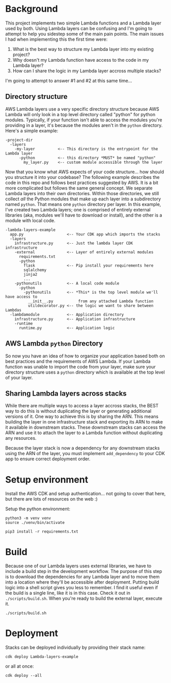# Background
This project implements two simple Lambda functions and a Lambda layer used by both. Using Lambda layers can be confusing and I'm going to attempt to help you sidestep some of the main pain points. The main issues I had when implementing this the first time were:

1. What is the best way to structure my Lambda layer into my existing project?
2. Why doesn't my Lambda function have access to the code in my Lambda layer?
3. How can I share the logic in my Lambda layer accross multiple stacks?

I'm going to attempt to answer #1 and #2 at this same time...

Directory structure
-------------------

AWS Lambda layers use a very specific directory structure because AWS Lambda will only look in a top level directory called "python" for python modules. Typically, if your function isn't able to access the modules you're providing in a layer, it's because the modules aren't in the `python` directory. Here's a simple example:

    -project-dir
      -layers
        -my-layer          <-- This directory is the entrypoint for the Lambda layer
          -python          <-- this directory *MUST* be named "python"
            my_layer.py    <-- custom module accessible through the layer

Now that you know what AWS expects of your code structure... how should you structure it into your codebase? The following example describes the code in this repo and follows best practices suggested by AWS. It is a bit more complicated but follows the same general concept. We separate Lambda layers into their own directories. Within those directories, we still collect *all* the Python modules that make up each layer into a subdirectory named `python`. That means one `python` directory per layer. In this example, I've created two Lambda layers; one is comprised of entirely external libraries (aka, modules we'll have to download or install), and the other is a module with local code.

    -lambda-layers-example
      app.py                   <-- Your CDK app which imports the stacks
      -layers
        infrastructure.py      <-- Just the lambda layer CDK infrastructure
        -external              <-- Layer of entirely external modules
          requirements.txt
          -python 
            flask              <-- Pip install your requirements here
            sqlalchemy
            jinja2
            ...
        -pythonutils           <-- A local code module
          -python
            -pythonutils       <-- *This* is the top level module we'll have access to
              __init__.py           from any attached Lambda function
              utildecorator.py <-- the logic we want to share between Lambdas
      -lambdamodule            <-- Application directory
        infrastructure.py      <-- Application infrastructure
        -runtime
          runtime.py           <-- Application logic

AWS Lambda `python` Directory
-----------------------------

So now you have an idea of how to organize your application based both on best practices and the requirements of AWS Lambda. If your Lambda function was unable to import the code from your layer, make sure your directory structure uses a `python` directory which is available at the top level of your layer.


Sharing Lambda layers across stacks
-----------------------------------

While there are multiple ways to access a layer accross stacks, the BEST way to do this is without duplicating the layer or generating additional versions of it. One way to achieve this is by sharing the ARN. This means building the layer in one infrastructure stack and exporting its ARN to make it available in downstream stacks. These downstream stacks can access the ARN and use it to attach the layer to a Lambda function without duplicating any resources.

Because the layer stack is now a dependency for any downstream stacks using the ARN of the layer, you must implement `add_dependency` to your CDK app to ensure correct deployment order.


# Setup environment
Install the AWS CDK and setup authentication... not going to cover that here, but there are lots of resources on the web :)

Setup the python environment:

    python3 -m venv venv
    source ./venv/bin/activate

    pip3 install -r requirements.txt

# Build

Because one of our Lambda layers uses external libraries, we have to include a build step in the development workflow. The purpose of this step is to download the dependencies for any Lambda layer and to move them into a location where they'll be accessible after deployment. Putting build logic into a shell script gives you less to remember. I find it useful even if the build is a single line, like it is in this case. Check it out in `./scripts/build.sh`. When you're ready to build the external layer, execute it.

    ./scripts/build.sh

# Deployment


Stacks can be deployed individually by providing their stack name:

    cdk deploy Lambda-layers-example

or all at once:

    cdk deploy --all 
